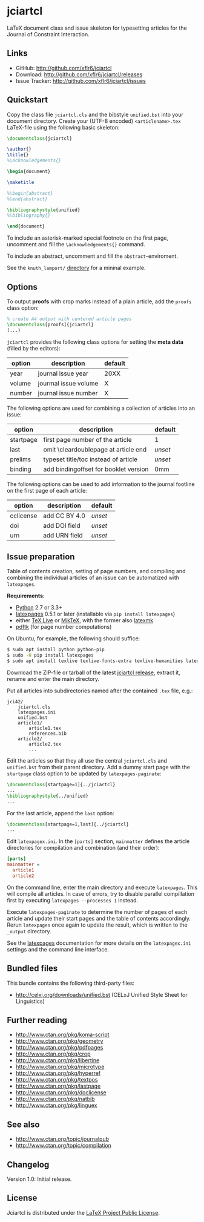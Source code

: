 jciartcl
========

LaTeX document class and issue skeleton for typesetting articles for the
Journal of Constraint Interaction.


Links
-----

- GitHub: http://github.com/xflr6/jciartcl
- Download: http://github.com/xflr6/jciartcl/releases
- Issue Tracker: http://github.com/xflr6/jciartcl/issues


Quickstart
----------

Copy the class file `jciartcl.cls` and the bibstyle `unified.bst`
into your document directory.
Create your (UTF-8 encoded) `<articlename>.tex` LaTeX-file using
the following basic skeleton:

```latex
\documentclass{jciartcl}

\author{}
\title{}
%\acknowledgements{}

\begin{document}

\maketitle

%\begin{abstract}
%\end{abstract}

\bibliographystyle{unified}
%\bibliography{}

\end{document}
```

To include an asterisk-marked special footnote on the first page,
uncomment and fill the `\acknowledgements{}` command.

To include an abstract, uncomment and fill the `abstract`-enviroment.

See the `knuth_lamport/` [directory] for a mininal example.


Options
-------

To output **proofs** with crop marks instead of a plain article,
add the `proofs` class option:

```latex
% create A4 output with centered article pages
\documentclass[proofs]{jciartcl}
(...)
```

`jciartcl` provides the following class options for setting
the **meta data** (filled by the editors):

option |description          |default
-------|---------------------|-------
year   |journal issue year   |20XX
volume |jourmal issue volume |X
number |journal issue number |X

The following options are used for combining
a collection of articles into an issue:

option    |description                           |default
----------|--------------------------------------|-------
startpage |first page number of the article      |1
last      |omit \cleardoublepage at article end  |*unset*
prelims   |typeset title/toc instead of article  |*unset*
binding   |add bindingoffset for booklet version |0mm

The following options can be used to add information to
the journal footline on the first page of each article:

option    |description    |default
----------|---------------|-------
cclicense |add CC BY 4.0  |*unset*
doi       |add DOI field  |*unset*
urn       |add URN field  |*unset*


Issue preparation
-----------------

Table of contents creation, setting of page numbers, and compiling and
combining the individual articles of an issue can be automatized with
`latexpages`.

**Requirements**:

- [Python] 2.7 or 3.3+
- [latexpages] 0.5.1 or later (installable via `pip install latexpages`)
- either [TeX Live] or [MikTeX], with the former also [latexmk]
- [pdftk][] (for page number computations)

On Ubuntu, for example, the following should suffice:

```sh
$ sudo apt install python python-pip
$ sudo -H pip install latexpages
$ sudo apt install texlive texlive-fonts-extra texlive-humanities latexmk pdftk
```

Download the ZIP-file or tarball of the latest [jciartcl release], extract it,
rename and enter the main directory.

Put all articles into subdirectories named after the contained `.tex` file, e.g.:

```
jci42/
    jciartcl.cls
    latexpages.ini
    unified.bst
    article1/
        article1.tex
        references.bib
    article2/
        article2.tex
        ...
```

Edit the articles so that they all use the central `jciartcl.cls` and
`unified.bst` from their parent directory.
Add a dummy start page with the `startpage` class option to be updated by
`latexpages-paginate`:

```latex
\documentclass[startpage=1]{../jciartcl}
...
\bibliographystyle{../unified}
...
```

For the last article, append the `last` option:

```latex
\documentclass[startpage=1,last]{../jciartcl}
...
```

Edit `latexpagex.ini`. In the `[parts]` section, `mainmatter` defines the
article directories for compilation and combination (and their order):

```ini
[parts]
mainmatter =
  article1
  article2
```

On the command line, enter the main directory and execute `latexpages`. This
will compile all articles. In case of errors, try to disable parallel
compillation first by executing `latexpages --processes 1` instead.

Execute `latexpages-paginate` to determine the number of pages of each article
and update their start pages and the table of contents accordingly. Rerun
`latexpages` once again to update the result, which is written to the `_output`
directory.

See the [latexpages] documentation for more details on the `latexpagex.ini`
settings and the command line interface.


Bundled files
-------------

This bundle contains the following third-party files:

- http://celxj.org/downloads/unified.bst (CELxJ Unified Style Sheet for Linguistics)


Further reading
---------------

- http://www.ctan.org/pkg/koma-script
- http://www.ctan.org/pkg/geometry
- http://www.ctan.org/pkg/pdfpages
- http://www.ctan.org/pkg/crop
- http://www.ctan.org/pkg/libertine
- http://www.ctan.org/pkg/microtype
- http://www.ctan.org/pkg/hyperref
- http://www.ctan.org/pkg/textpos
- http://www.ctan.org/pkg/lastpage
- http://www.ctan.org/pkg/doclicense
- http://www.ctan.org/pkg/natbib
- http://www.ctan.org/pkg/linguex


See also
--------

- http://www.ctan.org/topic/journalpub
- http://www.ctan.org/topic/compilation


Changelog
---------

Version 1.0: Initial release.


License
-------

Jciartcl is distributed under the [LaTeX Project Public License].


[Python]: http://www.python.org
[latexpages]: http://pypi.python.org/pypi/latexpages
[TeX Live]: http://www.tug.org/texlive/
[MikTeX]: http://miktex.org
[latexmk]: http://users.phys.psu.edu/~collins/software/latexmk-jcc/
[pdftk]: http://www.pdflabs.com/tools/pdftk-the-pdf-toolkit/
[jciartcl release]: http://github.com/xflr6/jciartcl/releases
[directory]: http://github.com/xflr6/jciartcl/tree/master/knuth_lamport
[LaTeX Project Public License]: http://www.latex-project.org/lppl.txt
